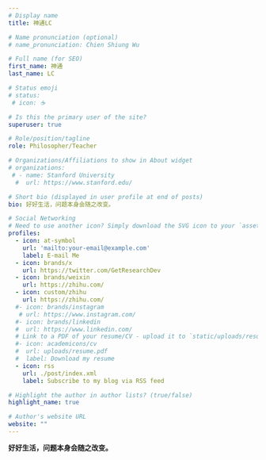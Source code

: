 ```yaml
---
# Display name
title: 神通LC

# Name pronunciation (optional)
# name_pronunciation: Chien Shiung Wu

# Full name (for SEO)
first_name: 神通
last_name: LC

# Status emoji
# status:
 # icon: ☕️

# Is this the primary user of the site?
superuser: true

# Role/position/tagline
role: Philosopher/Teacher

# Organizations/Affiliations to show in About widget
# organizations:
 # - name: Stanford University
  #  url: https://www.stanford.edu/

# Short bio (displayed in user profile at end of posts)
bio: 好好生活，问题本身会随之改变。

# Social Networking
# Need to use another icon? Simply download the SVG icon to your `assets/media/icons/` folder.
profiles:
  - icon: at-symbol
    url: 'mailto:your-email@example.com'
    label: E-mail Me
  - icon: brands/x
    url: https://twitter.com/GetResearchDev
  - icon: brands/weixin
    url: https://zhihu.com/
  - icon: custom/zhihu
    url: https://zhihu.com/
  #- icon: brands/instagram
   # url: https://www.instagram.com/
  #- icon: brands/linkedin
  #  url: https://www.linkedin.com/
  # Link to a PDF of your resume/CV - upload it to `static/uploads/resume.pdf`
  #- icon: academicons/cv
  #  url: uploads/resume.pdf
  #  label: Download my resume
  - icon: rss
    url: ./post/index.xml
    label: Subscribe to my blog via RSS feed

# Highlight the author in author lists? (true/false)
highlight_name: true

# Author's website URL
website: ""
---
```


**好好生活，问题本身会随之改变。**
